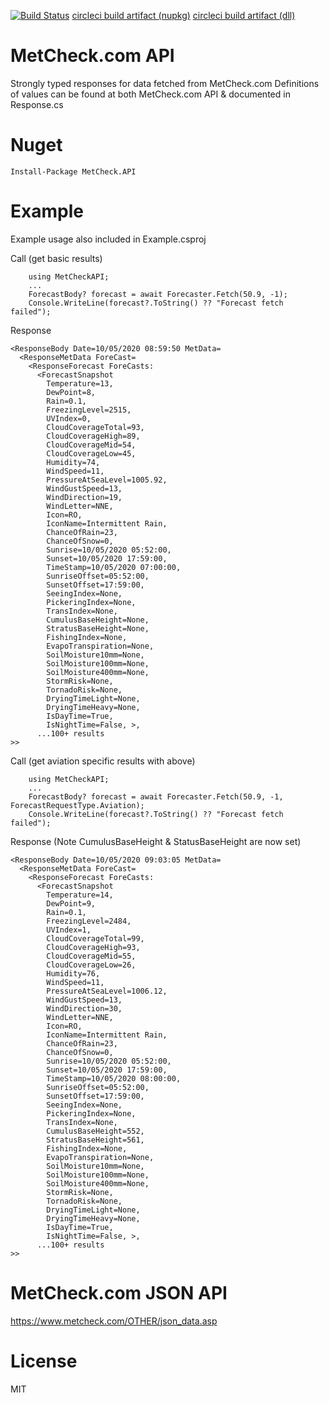 [![Build Status](https://circleci.com/gh/Ryandev/MetCheckAPI.svg?style=svg)](https://circleci.com/gh/Ryandev/MetCheckAPI) 
[circleci build artifact (nupkg)](https://11-262746358-gh.circle-artifacts.com/0/MetCheck.API.nupkg)
[circleci build artifact (dll)](https://4-262746358-gh.circle-artifacts.com/0/MetCheckAPI/bin/Release/netstandard2.1/MetCheckAPI.dll)

# MetCheck.com API
Strongly typed responses for data fetched from MetCheck.com
Definitions of values can be found at both MetCheck.com API & documented in Response.cs

# Nuget
```
Install-Package MetCheck.API
```

# Example
Example usage also included in Example.csproj

Call (get basic results)
```
    using MetCheckAPI;
    ...
    ForecastBody? forecast = await Forecaster.Fetch(50.9, -1);
    Console.WriteLine(forecast?.ToString() ?? "Forecast fetch failed");
```

Response
```
<ResponseBody Date=10/05/2020 08:59:50 MetData=
  <ResponseMetData ForeCast=
    <ResponseForecast ForeCasts:
      <ForecastSnapshot 
        Temperature=13, 
        DewPoint=8, 
        Rain=0.1, 
        FreezingLevel=2515, 
        UVIndex=0, 
        CloudCoverageTotal=93, 
        CloudCoverageHigh=89, 
        CloudCoverageMid=54, 
        CloudCoverageLow=45, 
        Humidity=74, 
        WindSpeed=11, 
        PressureAtSeaLevel=1005.92, 
        WindGustSpeed=13, 
        WindDirection=19, 
        WindLetter=NNE, 
        Icon=RO, 
        IconName=Intermittent Rain, 
        ChanceOfRain=23, 
        ChanceOfSnow=0, 
        Sunrise=10/05/2020 05:52:00, 
        Sunset=10/05/2020 17:59:00, 
        TimeStamp=10/05/2020 07:00:00, 
        SunriseOffset=05:52:00, 
        SunsetOffset=17:59:00, 
        SeeingIndex=None, 
        PickeringIndex=None, 
        TransIndex=None, 
        CumulusBaseHeight=None, 
        StratusBaseHeight=None, 
        FishingIndex=None, 
        EvapoTranspiration=None, 
        SoilMoisture10mm=None, 
        SoilMoisture100mm=None, 
        SoilMoisture400mm=None, 
        StormRisk=None, 
        TornadoRisk=None, 
        DryingTimeLight=None, 
        DryingTimeHeavy=None, 
        IsDayTime=True, 
        IsNightTime=False, >, 
      ...100+ results
>>
```

Call (get aviation specific results with above)
```
    using MetCheckAPI;
    ...
    ForecastBody? forecast = await Forecaster.Fetch(50.9, -1, ForecastRequestType.Aviation);
    Console.WriteLine(forecast?.ToString() ?? "Forecast fetch failed");
```

Response (Note CumulusBaseHeight & StatusBaseHeight are now set)
```
<ResponseBody Date=10/05/2020 09:03:05 MetData=
  <ResponseMetData ForeCast=
    <ResponseForecast ForeCasts:
      <ForecastSnapshot 
        Temperature=14, 
        DewPoint=9, 
        Rain=0.1, 
        FreezingLevel=2484, 
        UVIndex=1, 
        CloudCoverageTotal=99, 
        CloudCoverageHigh=93, 
        CloudCoverageMid=55, 
        CloudCoverageLow=26, 
        Humidity=76, 
        WindSpeed=11, 
        PressureAtSeaLevel=1006.12, 
        WindGustSpeed=13, 
        WindDirection=30, 
        WindLetter=NNE, 
        Icon=RO, 
        IconName=Intermittent Rain, 
        ChanceOfRain=23, 
        ChanceOfSnow=0, 
        Sunrise=10/05/2020 05:52:00, 
        Sunset=10/05/2020 17:59:00, 
        TimeStamp=10/05/2020 08:00:00, 
        SunriseOffset=05:52:00, 
        SunsetOffset=17:59:00, 
        SeeingIndex=None, 
        PickeringIndex=None, 
        TransIndex=None, 
        CumulusBaseHeight=552, 
        StratusBaseHeight=561, 
        FishingIndex=None, 
        EvapoTranspiration=None, 
        SoilMoisture10mm=None, 
        SoilMoisture100mm=None, 
        SoilMoisture400mm=None, 
        StormRisk=None, 
        TornadoRisk=None, 
        DryingTimeLight=None, 
        DryingTimeHeavy=None, 
        IsDayTime=True, 
        IsNightTime=False, >, 
      ...100+ results
>>

```

# MetCheck.com JSON API
https://www.metcheck.com/OTHER/json_data.asp

# License
MIT
